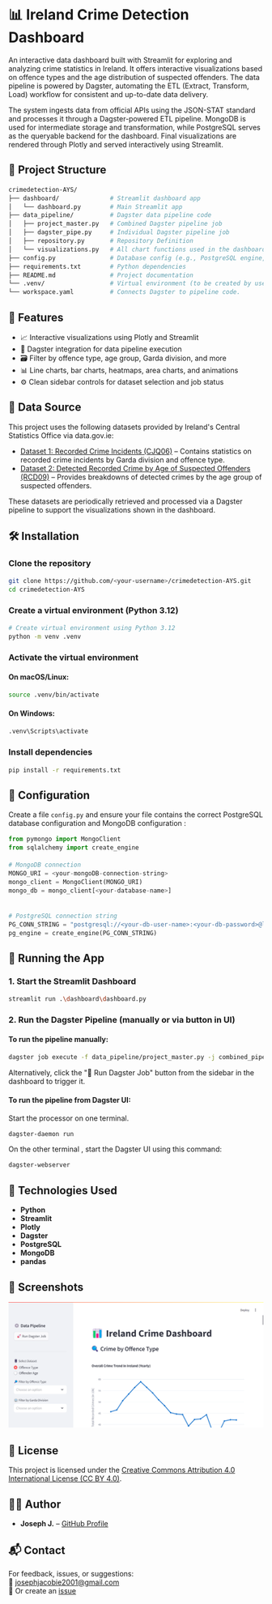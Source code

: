 

# 📊 Ireland Crime Detection Dashboard

An interactive data dashboard built with Streamlit for exploring and analyzing crime statistics in Ireland. It offers interactive visualizations based on offence types and the age distribution of suspected offenders. The data pipeline is powered by Dagster, automating the ETL (Extract, Transform, Load) workflow for consistent and up-to-date data delivery.

The system ingests data from official APIs using the JSON-STAT standard and processes it through a Dagster-powered ETL pipeline. MongoDB is used for intermediate storage and transformation, while PostgreSQL serves as the queryable backend for the dashboard. Final visualizations are rendered through Plotly and served interactively using Streamlit.

## 📁 Project Structure

```bash
crimedetection-AYS/
├── dashboard/              # Streamlit dashboard app
│   └── dashboard.py        # Main Streamlit app
├── data_pipeline/          # Dagster data pipeline code
│   ├── project_master.py   # Combined Dagster pipeline job
│   ├── dagster_pipe.py     # Individual Dagster pipeline job
│   ├── repository.py       # Repository Definition 
│   └── visualizations.py   # All chart functions used in the dashboard
├── config.py               # Database config (e.g., PostgreSQL engine,MongoDB)
├── requirements.txt        # Python dependencies
├── README.md               # Project documentation
└── .venv/                  # Virtual environment (to be created by user)
└── workspace.yaml          # Connects Dagster to pipeline code.
```

## 🚀 Features

- 📈 Interactive visualizations using Plotly and Streamlit
- 🧠 Dagster integration for data pipeline execution
- 🗃️ Filter by offence type, age group, Garda division, and more
- 📊 Line charts, bar charts, heatmaps, area charts, and animations
- ⚙️ Clean sidebar controls for dataset selection and job status

## 📂 Data Source

This project uses the following datasets provided by Ireland's Central Statistics Office via data.gov.ie:

- [Dataset 1: Recorded Crime Incidents (CJQ06)](https://data.gov.ie/dataset/cjq06-recorded-crime-incidents) – Contains statistics on recorded crime incidents by Garda division and offence type.
- [Dataset 2: Detected Recorded Crime by Age of Suspected Offenders (RCD09)](https://data.gov.ie/dataset/rcd09-detected-recorded-crime-by-age-of-suspected-offenders) – Provides breakdowns of detected crimes by the age group of suspected offenders.

These datasets are periodically retrieved and processed via a Dagster pipeline to support the visualizations shown in the dashboard.


## 🛠️ Installation

### Clone the repository
```bash
git clone https://github.com/<your-username>/crimedetection-AYS.git
cd crimedetection-AYS
```

### Create a virtual environment (Python 3.12)

```bash
# Create virtual environment using Python 3.12
python -m venv .venv
```

### Activate the virtual environment

#### On macOS/Linux:
```bash
source .venv/bin/activate
```

#### On Windows:
```bash
.venv\Scripts\activate
```

### Install dependencies
```bash
pip install -r requirements.txt
```
## 🧰 Configuration


Create a file `config.py` and ensure your file contains the correct PostgreSQL database configuration and MongoDB configuration :

```python
from pymongo import MongoClient
from sqlalchemy import create_engine

# MongoDB connection 
MONGO_URI = <your-mongoDB-connection-string> 
mongo_client = MongoClient(MONGO_URI)
mongo_db = mongo_client[<your-database-name>]


# PostgreSQL connection string
PG_CONN_STRING = "postgresql://<your-db-user-name>:<your-db-password>@localhost:5432/<your-database-name>"
pg_engine = create_engine(PG_CONN_STRING)
```

## 🧪 Running the App

### 1. Start the Streamlit Dashboard
```bash
streamlit run .\dashboard\dashboard.py
```

### 2. Run the Dagster Pipeline (manually or via button in UI)
#### To run the pipeline manually:
```bash
dagster job execute -f data_pipeline/project_master.py -j combined_pipeline_job
```
Alternatively, click the "🚀 Run Dagster Job" button from the sidebar in the dashboard to trigger it.

#### To run the pipeline from Dagster UI:
Start the processor on one terminal.
```bash
dagster-daemon run
```
On the other terminal , start the Dagster UI using this command:
```bash
dagster-webserver
```

## 🧩 Technologies Used

- **Python**
- **Streamlit**
- **Plotly**
- **Dagster**
- **PostgreSQL**
- **MongoDB**
- **pandas**


## 📸 Screenshots

<p align="center">
  <img src="static/img/dashboard.png" alt="Dashboard Preview" width="800"/>
</p>



## 📜 License

This project is licensed under the [Creative Commons Attribution 4.0 International License (CC BY 4.0)](https://creativecommons.org/licenses/by/4.0/).



## 🙋‍♂️ Author

- **Joseph J.** – [GitHub Profile](https://github.com/JosephJ7)


## 📬 Contact

For feedback, issues, or suggestions:  
📧 josephjacobie2001@gmail.com  
📁 Or create an [issue](https://github.com/JosephJ7/crimedetection-AYS/issues)

